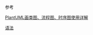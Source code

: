 参考

[PlantUML画类图、流程图、时序图使用详解](https://www.jianshu.com/p/4f86146e0811)

[语法](https://www.jianshu.com/p/e6c01e9d10ad)